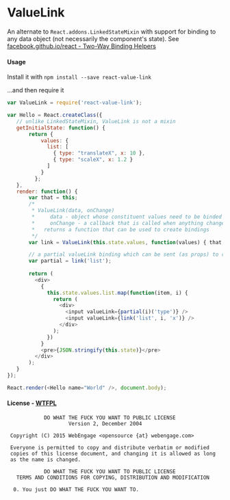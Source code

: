 # ValueLink
An alternate to `React.addons.LinkedStateMixin` with support for binding to any data object (not necessarily the component's state).
See [facebook.github.io/react - Two-Way Binding Helpers](https://facebook.github.io/react/docs/two-way-binding-helpers.html)

#### Usage
Install it with `npm install --save react-value-link`

...and then require it
```js
var ValueLink = require('react-value-link');
```

```js
var Hello = React.createClass({
   // unlike LinkedStateMixin, ValueLink is not a mixin
   getInitialState: function() {
       return { 
           values: {
             list: [
               { type: "translateX", x: 10 },
               { type: "scaleX", x: 1.2 }
             ]
           }
         };
   },
   render: function() {
       var that = this;
       /*
        * ValueLink(data, onChange)
        *     data - object whose constituent values need to be binded to <input> elements
        *     onChange - a callback that is called when anything changes within data and which is passed the changed data object
        *   returns a function that can be used to create bindings
        */
       var link = ValueLink(this.state.values, function(values) { that.setState({values: values}) } );

       // a partial valueLink binding which can be sent (as props) to child components that understand only a sub portion of the data structure
       var partial = link('list');
     
       return (
         <div>
           {
             this.state.values.list.map(function(item, i) {
               return (
                 <div>
                   <input valueLink={partial(i)('type')} />
                   <input valueLink={link('list', i, 'x')} />
                 </div>
               );
             })
           }
           <pre>{JSON.stringify(this.state)}</pre>
         </div>
       );
   }
});

React.render(<Hello name="World" />, document.body);
```

#### License - [WTFPL](http://www.wtfpl.net/)
```
            DO WHAT THE FUCK YOU WANT TO PUBLIC LICENSE
                    Version 2, December 2004

 Copyright (C) 2015 WebEngage <opensource {at} webengage.com>

 Everyone is permitted to copy and distribute verbatim or modified
 copies of this license document, and changing it is allowed as long
 as the name is changed.

            DO WHAT THE FUCK YOU WANT TO PUBLIC LICENSE
   TERMS AND CONDITIONS FOR COPYING, DISTRIBUTION AND MODIFICATION

  0. You just DO WHAT THE FUCK YOU WANT TO.
```

